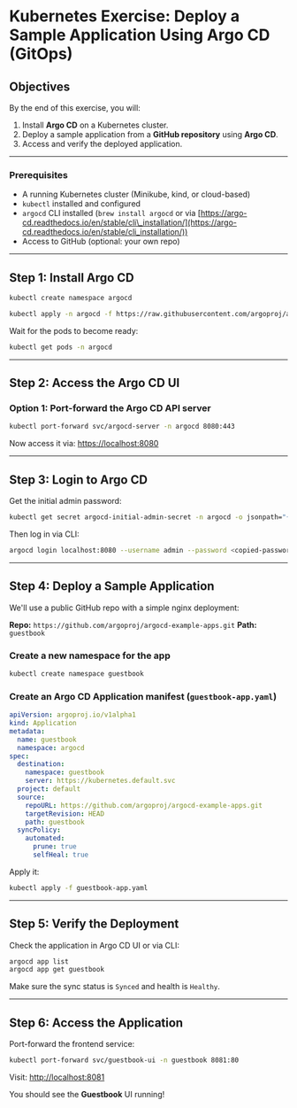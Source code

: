 # Kubernetes Exercise: Deploy a Sample Application Using Argo CD (GitOps)

## Objectives

By the end of this exercise, you will:

1. Install **Argo CD** on a Kubernetes cluster.
2. Deploy a sample application from a **GitHub repository** using **Argo CD**.
3. Access and verify the deployed application.

---

### Prerequisites

* A running Kubernetes cluster (Minikube, kind, or cloud-based)
* `kubectl` installed and configured
* `argocd` CLI installed (`brew install argocd` or via [https://argo-cd.readthedocs.io/en/stable/cli\_installation/](https://argo-cd.readthedocs.io/en/stable/cli_installation/))
* Access to GitHub (optional: your own repo)

---

## Step 1: Install Argo CD

```bash
kubectl create namespace argocd

kubectl apply -n argocd -f https://raw.githubusercontent.com/argoproj/argo-cd/stable/manifests/install.yaml
```

Wait for the pods to become ready:

```bash
kubectl get pods -n argocd
```

---

## Step 2: Access the Argo CD UI

### Option 1: Port-forward the Argo CD API server

```bash
kubectl port-forward svc/argocd-server -n argocd 8080:443
```

Now access it via: [https://localhost:8080](https://localhost:8080)

---

## Step 3: Login to Argo CD

Get the initial admin password:

```bash
kubectl get secret argocd-initial-admin-secret -n argocd -o jsonpath="{.data.password}" | base64 -d && echo
```

Then log in via CLI:

```bash
argocd login localhost:8080 --username admin --password <copied-password> --insecure
```

---

## Step 4: Deploy a Sample Application

We'll use a public GitHub repo with a simple nginx deployment:

**Repo:** `https://github.com/argoproj/argocd-example-apps.git`
**Path:** `guestbook`

### Create a new namespace for the app

```bash
kubectl create namespace guestbook
```

### Create an Argo CD Application manifest (`guestbook-app.yaml`)

```yaml
apiVersion: argoproj.io/v1alpha1
kind: Application
metadata:
  name: guestbook
  namespace: argocd
spec:
  destination:
    namespace: guestbook
    server: https://kubernetes.default.svc
  project: default
  source:
    repoURL: https://github.com/argoproj/argocd-example-apps.git
    targetRevision: HEAD
    path: guestbook
  syncPolicy:
    automated:
      prune: true
      selfHeal: true
```

Apply it:

```bash
kubectl apply -f guestbook-app.yaml
```

---

## Step 5: Verify the Deployment

Check the application in Argo CD UI or via CLI:

```bash
argocd app list
argocd app get guestbook
```

Make sure the sync status is `Synced` and health is `Healthy`.

---

## Step 6: Access the Application

Port-forward the frontend service:

```bash
kubectl port-forward svc/guestbook-ui -n guestbook 8081:80
```

Visit: [http://localhost:8081](http://localhost:8081)

You should see the **Guestbook** UI running!
